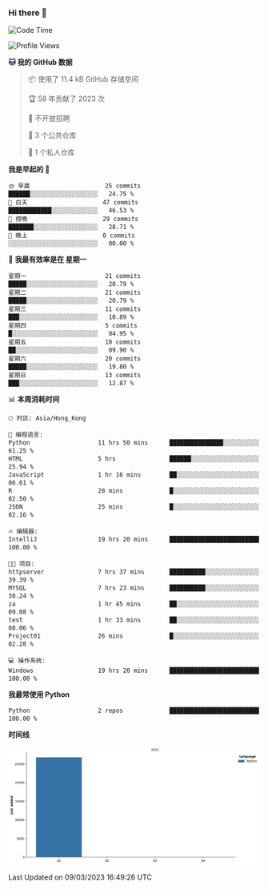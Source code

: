 ### Hi there 👋

<!--
**Mrzqd/Mrzqd** is a ✨ _special_ ✨ repository because its `README.md` (this file) appears on your GitHub profile.

Here are some ideas to get you started:

- 🔭 I’m currently working on ...
- 🌱 I’m currently learning ...
- 👯 I’m looking to collaborate on ...
- 🤔 I’m looking for help with ...
- 💬 Ask me about ...
- 📫 How to reach me: ...
- 😄 Pronouns: ...
- ⚡ Fun fact: ...
-->
<!--START_SECTION:waka-->
![Code Time](http://img.shields.io/badge/Code%20Time-46%20hrs%2040%20mins-blue)

![Profile Views](http://img.shields.io/badge/%E4%B8%AA%E4%BA%BA%E8%B5%84%E6%96%99%E8%A7%82%E7%9C%8B%E6%AC%A1%E6%95%B0-9-blue)

**🐱 我的 GitHub 数据** 

> 📦  使用了 11.4 kB GitHub 存储空间 
 > 
> 🏆 58 年贡献了 2023 次
 > 
> 🚫 不开放招聘
 > 
> 📜 3 个公共仓库 
 > 
> 🔑 1 个私人仓库 
 > 
**我是早起的 🐤** 

```text
🌞 早晨                     25 commits          ██████░░░░░░░░░░░░░░░░░░░   24.75 % 
🌆 白天                     47 commits          ████████████░░░░░░░░░░░░░   46.53 % 
🌃 傍晚                     29 commits          ███████░░░░░░░░░░░░░░░░░░   28.71 % 
🌙 晚上                     0 commits           ░░░░░░░░░░░░░░░░░░░░░░░░░   00.00 % 
```
📅 **我最有效率是在 星期一** 

```text
星期一                      21 commits          █████░░░░░░░░░░░░░░░░░░░░   20.79 % 
星期二                      21 commits          █████░░░░░░░░░░░░░░░░░░░░   20.79 % 
星期三                      11 commits          ███░░░░░░░░░░░░░░░░░░░░░░   10.89 % 
星期四                      5 commits           █░░░░░░░░░░░░░░░░░░░░░░░░   04.95 % 
星期五                      10 commits          ██░░░░░░░░░░░░░░░░░░░░░░░   09.90 % 
星期六                      20 commits          █████░░░░░░░░░░░░░░░░░░░░   19.80 % 
星期日                      13 commits          ███░░░░░░░░░░░░░░░░░░░░░░   12.87 % 
```


📊 **本周消耗时间** 

```text
🕑︎ 时区: Asia/Hong_Kong

💬 编程语言: 
Python                   11 hrs 50 mins      ███████████████░░░░░░░░░░   61.25 % 
HTML                     5 hrs               ██████░░░░░░░░░░░░░░░░░░░   25.94 % 
JavaScript               1 hr 16 mins        ██░░░░░░░░░░░░░░░░░░░░░░░   06.61 % 
R                        28 mins             █░░░░░░░░░░░░░░░░░░░░░░░░   02.50 % 
JSON                     25 mins             █░░░░░░░░░░░░░░░░░░░░░░░░   02.16 % 

🔥 编辑器: 
IntelliJ                 19 hrs 20 mins      █████████████████████████   100.00 % 

🐱‍💻 项目: 
httpserver               7 hrs 37 mins       ██████████░░░░░░░░░░░░░░░   39.39 % 
MYSQL                    7 hrs 23 mins       ██████████░░░░░░░░░░░░░░░   38.24 % 
za                       1 hr 45 mins        ██░░░░░░░░░░░░░░░░░░░░░░░   09.08 % 
test                     1 hr 33 mins        ██░░░░░░░░░░░░░░░░░░░░░░░   08.06 % 
Project01                26 mins             █░░░░░░░░░░░░░░░░░░░░░░░░   02.28 % 

💻 操作系统: 
Windows                  19 hrs 20 mins      █████████████████████████   100.00 % 
```

**我最常使用 Python** 

```text
Python                   2 repos             █████████████████████████   100.00 % 
```



**时间线**

![Lines of Code chart](https://raw.githubusercontent.com/Mrzqd/Mrzqd/main/assets/bar_graph.png)


 Last Updated on 09/03/2023 16:49:26 UTC
<!--END_SECTION:waka-->
